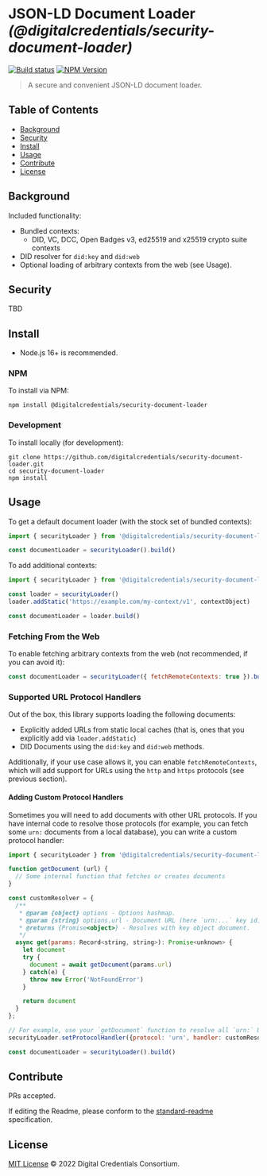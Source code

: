 # JSON-LD Document Loader _(@digitalcredentials/security-document-loader)_

[![Build status](https://img.shields.io/github/actions/workflow/status/digitalcredentials/security-document-loader/main.yml?branch=main)](https://github.com/digitalcredentials/security-document-loader/actions?query=workflow%3A%22Node.js+CI%22)
[![NPM Version](https://img.shields.io/npm/v/@digitalcredentials/security-document-loader.svg)](https://npm.im/@digitalcredentials/security-document-loader)

> A secure and convenient JSON-LD document loader.

## Table of Contents

- [Background](#background)
- [Security](#security)
- [Install](#install)
- [Usage](#usage)
- [Contribute](#contribute)
- [License](#license)

## Background

Included functionality:

* Bundled contexts:
  - DID, VC, DCC, Open Badges v3, ed25519 and x25519 crypto suite contexts
* DID resolver for `did:key` and `did:web`
* Optional loading of arbitrary contexts from the web (see Usage).

## Security

TBD

## Install

- Node.js 16+ is recommended.

### NPM

To install via NPM:

```
npm install @digitalcredentials/security-document-loader
```

### Development

To install locally (for development):

```
git clone https://github.com/digitalcredentials/security-document-loader.git
cd security-document-loader
npm install
```

## Usage

To get a default document loader (with the stock set of bundled contexts):

```js
import { securityLoader } from '@digitalcredentials/security-document-loader'

const documentLoader = securityLoader().build()
```

To add additional contexts:

```js
import { securityLoader } from '@digitalcredentials/security-document-loader'

const loader = securityLoader()
loader.addStatic('https://example.com/my-context/v1', contextObject)

const documentLoader = loader.build()
```

### Fetching From the Web
To enable fetching arbitrary contexts from the web (not recommended, if you can
avoid it):

```js
const documentLoader = securityLoader({ fetchRemoteContexts: true }).build()
```

### Supported URL Protocol Handlers

Out of the box, this library supports loading the following documents:

* Explicitly added URLs from static local caches (that is, ones that you 
  explicitly add via `loader.addStatic`)
* DID Documents using the `did:key` and `did:web` methods.

Additionally, if your use case allows it, you can enable `fetchRemoteContexts`, 
which will add support for URLs using the `http` and `https` protocols (see 
previous section).

#### Adding Custom Protocol Handlers
Sometimes you will need to add documents with other URL protocols. If you have
internal code to resolve those protocols (for example, you can fetch some
`urn:` documents from a local database), you can write a custom protocol
handler:

```js
import { securityLoader } from '@digitalcredentials/security-document-loader'

function getDocument (url) {
  // Some internal function that fetches or creates documents
}

const customResolver = {
  /**
   * @param {object} options - Options hashmap.
   * @param {string} options.url - Document URL (here `urn:...` key id)
   * @returns {Promise<object>} - Resolves with key object document.
   */
  async get(params: Record<string, string>): Promise<unknown> {
    let document
    try {
      document = await getDocument(params.url)
    } catch(e) {
      throw new Error('NotFoundError')
    }

    return document
  }
};

// For example, use your `getDocument` function to resolve all `urn:` URIs:
securityLoader.setProtocolHandler({protocol: 'urn', handler: customResolver})

const documentLoader = securityLoader().build()
```

## Contribute

PRs accepted.

If editing the Readme, please conform to the
[standard-readme](https://github.com/RichardLitt/standard-readme) specification.

## License

[MIT License](LICENSE.md) © 2022 Digital Credentials Consortium.
